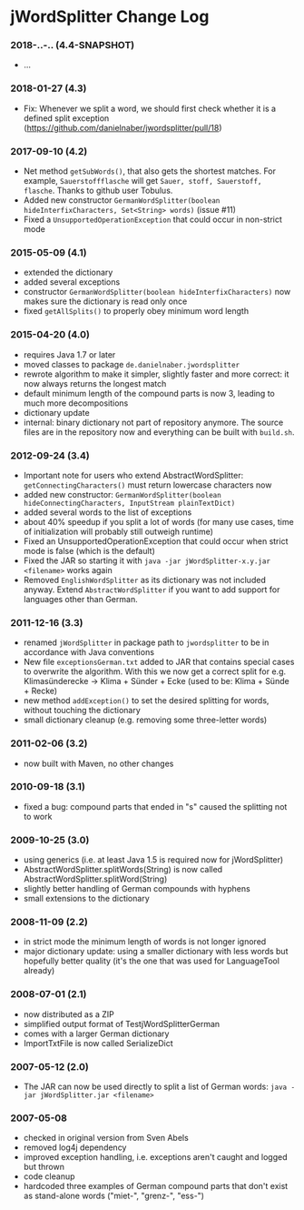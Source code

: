 jWordSplitter Change Log
========================

### 2018-..-.. (4.4-SNAPSHOT)
* ...

### 2018-01-27 (4.3)
* Fix: Whenever we split a word, we should first check whether it is a defined split exception
  (https://github.com/danielnaber/jwordsplitter/pull/18)

### 2017-09-10 (4.2)
* Net method `getSubWords()`, that also gets the shortest matches.
  For example, `Sauerstoffflasche` will get `Sauer, stoff, Sauerstoff, flasche`.
  Thanks to github user Tobulus.
* Added new constructor `GermanWordSplitter(boolean hideInterfixCharacters, Set<String> words)`
  (issue #11)
* Fixed a `UnsupportedOperationException` that could occur in non-strict mode 

### 2015-05-09 (4.1)
* extended the dictionary
* added several exceptions
* constructor `GermanWordSplitter(boolean hideInterfixCharacters)` now
  makes sure the dictionary is read only once
* fixed `getAllSplits()` to properly obey minimum word length

### 2015-04-20 (4.0)
* requires Java 1.7 or later
* moved classes to package `de.danielnaber.jwordsplitter`
* rewrote algorithm to make it simpler, slightly faster and more correct:
  it now always returns the longest match
* default minimum length of the compound parts is now 3, leading
  to much more decompositions
* dictionary update
* internal: binary dictionary not part of repository anymore. The
  source files are in the repository now and everything can be built
  with `build.sh`.

### 2012-09-24 (3.4)
* Important note for users who extend AbstractWordSplitter:
  `getConnectingCharacters()` must return lowercase characters now
* added new constructor:
  `GermanWordSplitter(boolean hideConnectingCharacters, InputStream plainTextDict)`
* added several words to the list of exceptions
* about 40% speedup if you split a lot of words (for many use cases, time of initialization
  will probably still outweigh runtime)
* Fixed an UnsupportedOperationException that could occur when strict mode
  is false (which is the default)
* Fixed the JAR so starting it with `java -jar jWordSplitter-x.y.jar <filename>`
  works again
* Removed `EnglishWordSplitter` as its dictionary was not included anyway. Extend
  `AbstractWordSplitter` if you want to add support for languages other than German.

### 2011-12-16 (3.3)
* renamed `jWordSplitter` in package path to `jwordsplitter` to be in accordance with 
  Java conventions 
* New file `exceptionsGerman.txt` added to JAR that contains special cases
  to overwrite the algorithm. With this we now get a correct split for e.g.
  Klimasünderecke -> Klima + Sünder + Ecke (used to be: Klima + Sünde + Recke)
* new method `addException()` to set the desired splitting for words, without touching 
  the dictionary
* small dictionary cleanup (e.g. removing some three-letter words)

### 2011-02-06 (3.2)
* now built with Maven, no other changes

### 2010-09-18 (3.1)
* fixed a bug: compound parts that ended in "s" caused the splitting not to work

### 2009-10-25 (3.0)
* using generics (i.e. at least Java 1.5 is required now for jWordSplitter)
* AbstractWordSplitter.splitWords(String) is now called AbstractWordSplitter.splitWord(String)
* slightly better handling of German compounds with hyphens
* small extensions to the dictionary 

### 2008-11-09 (2.2)
* in strict mode the minimum length of words is not longer ignored
* major dictionary update: using a smaller dictionary with less words
  but hopefully better quality (it's the one that was used for 
  LanguageTool already)

### 2008-07-01 (2.1)
* now distributed as a ZIP
* simplified output format of TestjWordSplitterGerman
* comes with a larger German dictionary
* ImportTxtFile is now called SerializeDict

### 2007-05-12 (2.0)
* The JAR can now be used directly to split a list of German words:
  `java -jar jWordSplitter.jar <filename>`

### 2007-05-08
* checked in original version from Sven Abels
* removed log4j dependency
* improved exception handling, i.e. exceptions aren't caught and logged but thrown
* code cleanup 
* hardcoded three examples of German compound parts that don't exist as stand-alone 
  words ("miet-", "grenz-", "ess-")
